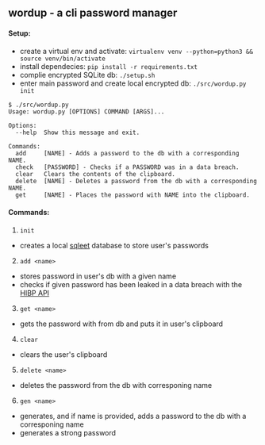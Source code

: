 ## wordup - a cli password manager

#### Setup:
- create a virtual env and activate: ```virtualenv venv --python=python3 && source venv/bin/activate```
- install dependecies: ```pip install -r requirements.txt```
- complie encrypted SQLite db: ```./setup.sh```
- enter main password and create local encrypted db: ```./src/wordup.py init```

```
$ ./src/wordup.py     
Usage: wordup.py [OPTIONS] COMMAND [ARGS]...

Options:
  --help  Show this message and exit.

Commands:
  add     [NAME] - Adds a password to the db with a corresponding NAME.
  check   [PASSWORD] - Checks if a PASSWORD was in a data breach.
  clear   Clears the contents of the clipboard.
  delete  [NAME] - Deletes a password from the db with a corresponding NAME.
  get     [NAME] - Places the password with NAME into the clipboard.
  ```


#### Commands:
1. ```init```
- creates a local [sqleet](https://github.com/resilar/sqleet) database to store user's passwords

2. ```add <name>```
- stores password in user's db with a given name
- checks if given password has been leaked in a data breach with the [HIBP API](https://haveibeenpwned.com/API/v3)

3. ```get <name>```
- gets the password with <name> from db and puts it in user's clipboard

4. ```clear```
- clears the user's clipboard

5. ```delete <name>```
- deletes the password from the db with corresponing name

6. ```gen <name>```
- generates, and if name is provided, adds a password to the db with a corresponing name
- generates a strong password
  
